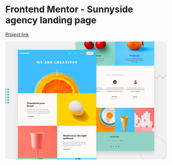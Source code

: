 # Frontend Mentor - Sunnyside agency landing page

<a href="https://vithorfjm.github.io/sunnyside-agency-landing-page/">Project link</a>

![Design preview for the Sunnyside agency landing page coding challenge](./design/desktop-preview.jpg)
